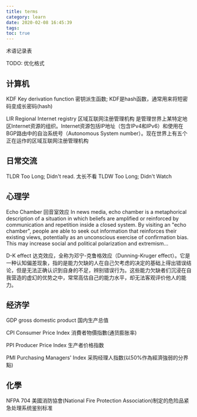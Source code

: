 ```yaml
---
title: terms
category: learn
date: 2020-02-08 16:45:39
tags:
toc: true
---
```


术语记录表

TODO: 优化格式

<!-- more -->

## 计算机

KDF Key derivation function 密钥派生函数; KDF是hash函数，通常用来将短密码变成长密码(hash)

LIR Regional Internet registry 区域互联网注册管理机构 是管理世界上某特定地区Internet资源的组织。Internet资源包括IP地址（包含IPv4和IPv6）和使用在BGP路由中的自治系统号（Autonomous System number）。现在世界上有五个正在运作的区域互联网注册管理机构

## 日常交流

TLDR  Too Long; Didn't read. 太长不看
TLDW  Too Long; Didn't Watch

## 心理学

Echo Chamber 回音室效应 In news media, echo chamber is a metaphorical description of a situation in which beliefs are amplified or reinforced by communication and repetition inside a closed system. By visiting an "echo chamber", people are able to seek out information that reinforces their existing views, potentially as an unconscious exercise of confirmation bias. This may increase social and political polarization and extremism... 

D-K effect 达克效应，全称为邓宁-克鲁格效应（Dunning-Kruger effect）。它是一种认知偏差现象，指的是能力欠缺的人在自己欠考虑的决定的基础上得出错误结论，但是无法正确认识到自身的不足，辨别错误行为。这些能力欠缺者们沉浸在自我营造的虚幻的优势之中，常常高估自己的能力水平，却无法客观评价他人的能力。

## 经济学

GDP gross domestic product 国内生产总值

CPI Consumer Price Index 消費者物價指數(通货膨胀率)

PPI Producer Price Index 生产者价格指数

PMI Purchasing Managers' Index 采购经理人指数(以50%作為經濟強弱的分界點)

## 化學

NFPA 704 美國消防協會(National Fire Protection Association)制定的危险品紧急处理系统鉴别标准